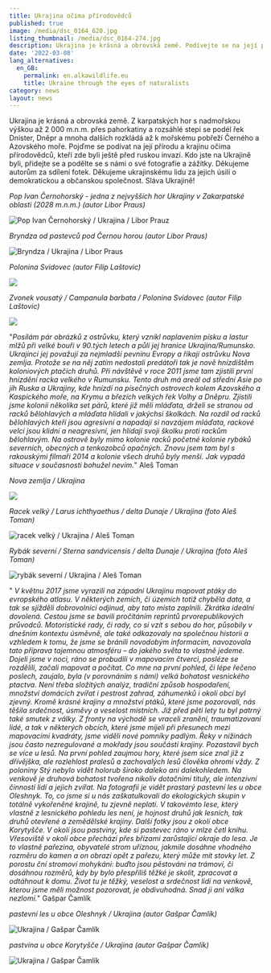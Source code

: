 ```yaml
---
title: Ukrajina očima přírodovědců
published: true
image: /media/dsc_0164_620.jpg
listing_thumbnail: /media/dsc_0164-274.jpg
description: Ukrajina je krásná a obrovská země. Podívejte se na její přírodu a krajinu.
date: '2022-03-08'
lang_alternatives:
  en_GB:
    permalink: en.alkawildlife.eu
    title: Ukraine through the eyes of naturalists
category: news
layout: news
---
```

Ukrajina je krásná a obrovská země. Z karpatských hor s nadmořskou výškou až 2 000 m.n.m. přes pahorkatiny a rozsáhlé stepi se podél řek Dnister, Dněpr a mnoha dalších rozkládá až k mořskému pobřeží Černého a Azovského moře. Pojďme se podívat na její přírodu a krajinu očima přírodovědců, kteří zde byli ještě před ruskou invazí. Kdo jste na Ukrajině byli, přidejte se a podělte se s námi o své fotografie a zážitky. Děkujeme autorům za sdílení fotek. Děkujeme ukrajinskému lidu za jejich úsilí o demokratickou a občanskou společnost. Sláva Ukrajině!

_Pop Ivan Černohorský - jedna z nejvyšších hor Ukrajiny v Zakarpatské oblasti (2028 m.n.m.) (autor Libor Praus)_

![Pop Ivan Černohorský / Ukrajina / Libor Prauz ](/media/pop_ivan_liborpraus_620.jpg "Pop Ivan Černohorský / Ukrajina / Libor Prauz ")

_Bryndza od pastevců pod Černou horou (autor Libor Praus)_

![Bryndza / Ukrajina / Libor Praus](/media/bryndza_liborpraus_620.jpg "Bryndza / Ukrajina / Libor Praus")

_Polonina Svidovec (autor Filip Laštovic)_

![](/media/p8040049_620.jpg)

_Zvonek vousatý / Campanula barbata / Polonina Svidovec (autor Filip Laštovic)_

![](/media/k5_zvonek_620.jpg)

"_Posílám pár obrázků z ostrůvku, který vznikl naplavením písku a lastur mlžů při velké bouři v 90.tých letech a půlí jej hranice Ukrajina/Rumunsko. Ukrajinci jej považují za nejmladší pevninu Evropy a říkají ostrůvku Nova zemlja. Protože se na něj zatím nedostali predátoři tak je nově hnízdištěm koloniových ptačích druhů. Při návštěvě v roce 2011 jsme tam zjistili první hnízdění racka velkého v Rumunsku. Tento druh má areál od střední Asie po jih Ruska a Ukrajiny, kde hnízdí na písečných ostrovech kolem Azovského a Kaspického moře, na Krymu a březích velkých řek Volhy a Dněpru. Zjistili jsme kolonii několika set párů, které již měli mláďata, drželi se stranou od racků bělohlavých a mláďata hlídali v jakýchsi školkách. Na rozdíl od racků bělohlavých kteří jsou agresivní a napadají si navzájem mláďata, rackové velcí jsou klidní a neagresivní, jen hlídají svoji školku proti rackům bělohlavým. Na ostrově byly mimo kolonie racků početné kolonie rybáků severních, obecných a tenkozobců opačných. Znovu jsem tam byl s rakouskými filmaři 2014 a kolonie všech druhů byly menší. Jak vypadá situace v současnosti bohužel nevím._"    Aleš Toman

_Nova zemlja / Ukrajina_

![](/media/mapy_novazemlja.png)

_Racek velký / Larus ichthyaethus / delta Dunaje / Ukrajina  (foto Aleš Toman)_

![racek velký / Ukrajina / Aleš Toman](/media/racek-velký-larus-ichthyaetus_620.jpg "racek velký / Ukrajina / Aleš Toman")

_Rybák severní / Sterna sandvicensis / delta Dunaje / Ukrajina  (foto Aleš Toman)_

![rybák severní / Ukrajina / Aleš Toman](/media/rybák-severní-sterna-sandvicensis_1_620.jpg "rybák severní / Ukrajina / Aleš Toman")

" _V květnu 2017 jsme vyrazili na západní Ukrajinu mapovat ptáky do evropského atlasu. V některých zemích, či územích totiž chyběla data, a tak se sjížděli dobrovolníci odjinud, aby tato místa zaplnili. Zkrátka ideální dovolená. Cestou jsme se bavili pročítáním reprintů prvorepublikových průvodců. Motoristické rady, či rady, co si vzít s sebou do hor, působily v dnešním kontextu úsměvně, ale také odkazovaly na společnou historii a vzhledem k tomu, že jsme se bránili novodobým informacím, navozovala tato příprava tajemnou atmosféru – do jakého světa to vlastně jedeme. Dojeli jsme v noci, ráno se probudili v mapovacím čtverci, posléze se rozdělili, začali mapovat a počítat. Co  mne na první pohled, či lépe řečeno poslech, zaujalo, byla (v porovnáním s námi) velká bohatost vesnického ptactva. Není třeba složitých analýz, tradiční způsob hospodaření, množství domácích zvířat i pestrost zahrad, záhumenků i okolí obcí byl zjevný. Kromě krásné krajiny a množství ptáků, které jsme pozorovali, nás těšila srdečnost, úsměvy a veselost místních. Již před pěti lety tu byl patrný také smutek z války. Z fronty na východě se vraceli zranění, traumatizovaní lidé, a tak v některých obcích, které jsme míjeli při přesunech mezi mapovacími kvadráty, jsme viděli nové pomníky padlým. Řeky v nížinách jsou často nezregulované a mokřady jsou součástí krajiny. Pozastavil bych se více u lesů. Na první pohled zaujmou hory, které jsem sice znal již z dřívějška, ale rozlehlost pralesů a zachovalých lesů člověka ohromí vždy. Z poloniny Stý nebylo vidět holorub široko daleko ani dalekohledem. Na venkově je druhová bohatost tvořena nikoliv dotačními tituly, ale intenzivní činností lidí a jejich zvířat. Na fotografii je vidět prastarý pastevní les u obce Oleshnyk. To, co jsme si u nás zaškatulkovali do ekologických skupin v totálně vykořeněné krajině, tu zjevně neplatí.  V takovémto lese, který vlastně z lesnického pohledu les není, je hojnost druhů jak lesních, tak druhů otevřené a zemědělské krajiny. Další fotky jsou z  okolí obce Korytyšče. V okolí jsou pastviny, kde si pastevec ráno v mlze četl knihu. Vřesoviště v okolí obce přechází přes břízami zarůstající okraje do lesa. Je to vlastně pařezina, obyvatelé strom uříznou, jakmile dosáhne vhodného rozměru do kamen a on obrazí opět z pařezu, který může mít stovky let.  Z porostu ční stromoví mohykáni: buďto jsou pěstováni na trámoví, či dosáhnou rozměrů, kdy by bylo přespříliš těžké je skolit, zpracovat a odtáhnout k domu. Život tu je těžký, veselost a srdečnost lidí na venkově, kterou jsme měli možnost pozorovat, je obdivuhodná. Snad ji ani válka nezlomí._"    Gašpar Čamlík

_pastevní les u obce Oleshnyk / Ukrajina (autor Gašpar Čamlík)_

![Ukrajina / Gašpar Čamlík](/media/dsc_0122_620.jpg "Ukrajina / Gašpar Čamlík")

_pastvina u obce Korytyšče / Ukrajina (autor Gašpar Čamlík)_

![Ukrajina / Gašpar Čamlík](/media/dsc_0160_620.jpg "Ukrajina / Gašpar Čamlík")
